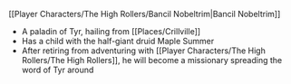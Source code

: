 [[Player Characters/The High Rollers/Bancil Nobeltrim\|Bancil Nobeltrim]] 
- A paladin of Tyr, hailing from [[Places/Crillville]]
- Has a child with the half-giant druid Maple Summer
- After retiring from adventuring with [[Player Characters/The High Rollers/The High Rollers]], he will become a missionary spreading the word of Tyr around